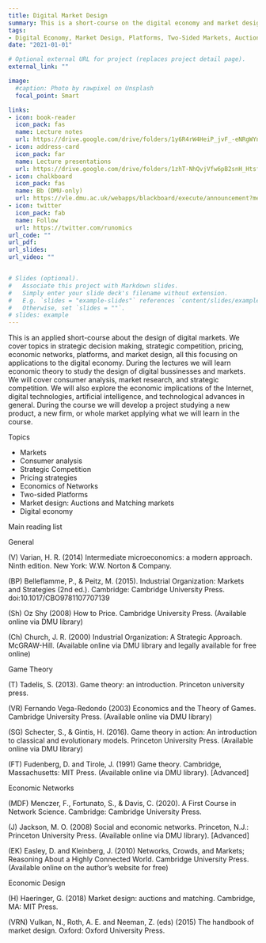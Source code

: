 ```yaml
---
title: Digital Market Design
summary: This is a short-course on the digital economy and market design.
tags:
- Digital Economy, Market Design, Platforms, Two-Sided Markets, Auction, Matching
date: "2021-01-01"

# Optional external URL for project (replaces project detail page).
external_link: ""

image:
  #caption: Photo by rawpixel on Unsplash
  focal_point: Smart

links:
- icon: book-reader
  icon_pack: fas
  name: Lecture notes
  url: https://drive.google.com/drive/folders/1y6R4rW4HeiP_jvF_-eNRgWYnA7a2nWRx?usp=sharing
- icon: address-card
  icon_pack: far
  name: Lecture presentations
  url: https://drive.google.com/drive/folders/1zhT-NhQvjVfw6pB2snH_HtsfLO5W5PHN?usp=sharing
- icon: chalkboard
  icon_pack: fas
  name: Bb (DMU-only)
  url: https://vle.dmu.ac.uk/webapps/blackboard/execute/announcement?method=search&context=course&course_id=_601048_1&handle=cp_announcements&mode=cpview
- icon: twitter
  icon_pack: fab
  name: Follow
  url: https://twitter.com/runomics
url_code: ""
url_pdf: 
url_slides:
url_video: ""


# Slides (optional).
#   Associate this project with Markdown slides.
#   Simply enter your slide deck's filename without extension.
#   E.g. `slides = "example-slides"` references `content/slides/example-slides.md`.
#   Otherwise, set `slides = ""`.
# slides: example
---
```


This is an applied short-course about the design of digital markets. We cover topics in strategic decision making, strategic competition, pricing, economic networks, platforms, and market design, all this focusing on applications to the digital economy. During the lectures we will learn economic theory to study the design of digital bussinesses and markets. We will cover consumer analysis, market research, and strategic competition. We will also explore the economic implications of the Internet, digital technologies, artificial intelligence, and technological advances in general. During the course we will develop a project studying a new product, a new firm, or whole market applying what we will learn in the course.

Topics

- Markets
- Consumer analysis
- Strategic Competition
- Pricing strategies
- Economics of Networks
- Two-sided Platforms
- Market design: Auctions and Matching markets
- Digital economy

Main reading list

General		

(V) Varian, H. R. (2014) Intermediate microeconomics: a modern approach. Ninth edition. New York: W.W. Norton & Company.		

(BP) Belleflamme, P., & Peitz, M. (2015). Industrial Organization: Markets and Strategies (2nd ed.). Cambridge: Cambridge University Press. doi:10.1017/CBO9781107707139

(Sh) Oz Shy (2008) How to Price. Cambridge University Press. (Available online via DMU library)

(Ch) Church, J. R. (2000) Industrial Organization: A Strategic Approach. McGRAW-Hill. (Available online via DMU library and legally available for free online)

Game Theory

(T) Tadelis, S. (2013). Game theory: an introduction. Princeton university press.

(VR) Fernando Vega-Redondo (2003) Economics and the Theory of Games. Cambridge University Press. (Available online via DMU library)

(SG) Schecter, S., & Gintis, H. (2016). Game theory in action: An introduction to classical and evolutionary models. Princeton University Press. (Available online via DMU library)

(FT) Fudenberg, D. and Tirole, J. (1991) Game theory. Cambridge, Massachusetts: MIT Press. (Available online via DMU library). [Advanced]

Economic Networks

(MDF) Menczer, F., Fortunato, S., & Davis, C. (2020). A First Course in Network Science. Cambridge: Cambridge University Press.

(J) Jackson, M. O. (2008) Social and economic networks. Princeton, N.J.: Princeton University Press. (Available online via DMU library). [Advanced]

(EK) Easley, D. and Kleinberg, J. (2010) Networks, Crowds, and Markets; Reasoning About a Highly Connected World. Cambridge University Press. (Available online on the author’s website for free)

Economic Design

(H) Haeringer, G. (2018) Market design: auctions and matching. Cambridge, MA: MIT Press.

(VRN) Vulkan, N., Roth, A. E. and Neeman, Z. (eds) (2015) The handbook of market design. Oxford: Oxford University Press. 


